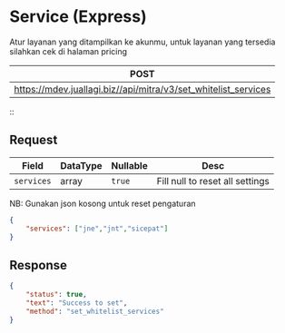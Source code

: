 # Service (Express)
Atur layanan yang ditampilkan ke akunmu, untuk layanan yang tersedia silahkan cek di halaman pricing


POST                                                   |
-------------------------------------------------------|
https://mdev.juallagi.biz//api/mitra/v3/set_whitelist_services |


::

## Request
| Field          | DataType | Nullable   | Desc                            |
|----------------|----------|------------|---------------------------------|
| ```services``` | array    | ```true``` | Fill null to reset all settings |

NB: Gunakan json kosong untuk reset pengaturan
```json
{
	"services": ["jne","jnt","sicepat"]
}
```

## Response
```json
{
	"status": true,
	"text": "Success to set",
	"method": "set_whitelist_services"
}
```
